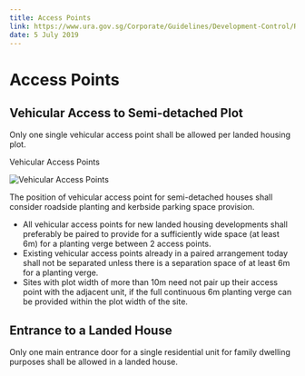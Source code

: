 ```yaml
---
title: Access Points
link: https://www.ura.gov.sg/Corporate/Guidelines/Development-Control/Residential/Semi-Detached-Houses/Access-Points
date: 5 July 2019
---
```


# Access Points

## Vehicular Access to Semi-detached Plot

Only one single vehicular access point shall be allowed per landed housing plot.

Vehicular Access Points

![Vehicular Access Points](https://www.ura.gov.sg/-/media/Corporate/Guidelines/Development-control/Landed-Housing/SD02_Vehicular_Access.jpg?h=100%25&w=100%25)

The position of vehicular access point for semi-detached houses shall consider roadside planting and kerbside parking space provision.

- All vehicular access points for new landed housing developments shall preferably be paired to provide for a sufficiently wide space (at least 6m) for a planting verge between 2 access points.
- Existing vehicular access points already in a paired arrangement today shall not be separated unless there is a separation space of at least 6m for a planting verge.
- Sites with plot width of more than 10m need not pair up their access point with the adjacent unit, if the full continuous 6m planting verge can be provided within the plot width of the site.

## Entrance to a Landed House

Only one main entrance door for a single residential unit for family dwelling purposes shall be allowed in a landed house.
